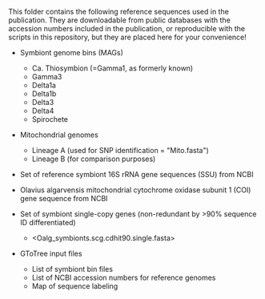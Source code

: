 This folder contains the following reference sequences used in the publication. 
They are downloadable from public databases with the accession numbers included in the publication, or reproducible with the scripts in this repository, but they are placed here for your convenience!

* Symbiont genome bins (MAGs)
	*	Ca. Thiosymbion (=Gamma1, as formerly known)
	*	Gamma3
	*	Delta1a
	*	Delta1b
	*	Delta3
	*	Delta4
	*	Spirochete


* Mitochondrial genomes
	*	Lineage A (used for SNP identification = "Mito.fasta")
	*	Lineage B (for comparison purposes)


* Set of reference symbiont 16S rRNA gene sequences (SSU) from NCBI 

* Olavius algarvensis mitochondrial cytochrome oxidase subunit 1 (COI) gene sequence from NCBI 

* Set of symbiont single-copy genes (non-redundant by >90% sequence ID differentiated)
	*	<Oalg_symbionts.scg.cdhit90.single.fasta>

* GToTree input files
	*	List of symbiont bin files
	*	List of NCBI accession numbers for reference genomes
	*	Map of sequence labeling
